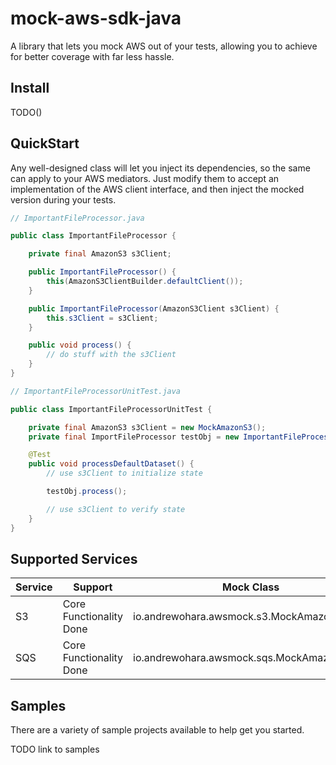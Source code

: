 # mock-aws-sdk-java

A library that lets you mock AWS out of your tests, allowing you to achieve for better coverage with far less hassle.

## Install 

TODO()

## QuickStart

Any well-designed class will let you inject its dependencies, so the same can apply to your AWS mediators.
Just modify them to accept an implementation of the AWS client interface, and then inject the mocked version during your tests.

```java
// ImportantFileProcessor.java

public class ImportantFileProcessor {

    private final AmazonS3 s3Client;

    public ImportantFileProcessor() {
        this(AmazonS3ClientBuilder.defaultClient());
    }

    public ImportantFileProcessor(AmazonS3Client s3Client) {
        this.s3Client = s3Client;
    }

    public void process() {
        // do stuff with the s3Client
    }
}
```

```java
// ImportantFileProcessorUnitTest.java

public class ImportantFileProcessorUnitTest {

    private final AmazonS3 s3Client = new MockAmazonS3();
    private final ImportFileProcessor testObj = new ImportantFileProcessor(s3Client);

    @Test
    public void processDefaultDataset() {
        // use s3Client to initialize state

        testObj.process();

        // use s3Client to verify state
    }
}
```

## Supported Services

| Service | Support | Mock Class |
| ------- | ------- | ---------- |
| S3 | Core Functionality Done | io.andrewohara.awsmock.s3.MockAmazonS3() |
| SQS | Core Functionality Done | io.andrewohara.awsmock.sqs.MockAmazonSQS() |

## Samples

There are a variety of sample projects available to help get you started.

TODO link to samples